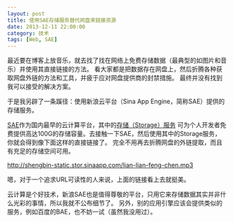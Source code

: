 ```yaml
---
layout: post
title: 使用SAE存储服务替代网盘来链接资源
date: 2013-12-11 22:00:00
category: 技术
tags: [Web, SAE]
---
```


最近要在博客上放音乐，就去找了找在网络上免费存储数据（最典型的如图片和音乐）并使用其直接链接的方法。
看大家都是把数据存在网盘上，然后折腾各种获取网盘外链的方法和工具，并疲于应对网盘提供商的封禁措施。
最终并没有找到我可以接受的解决方案。

于是我另辟了一条蹊径：使用新浪云平台（Sina App Engine，简称SAE）提供的存储服务。

<!--more-->

[SAE](http://sae.sina.com.cn/)作为国内最早的云计算平台，其中的[存储（Storage）服务](http://sae.sina.com.cn/?m=devcenter&catId=204)
可为个人开发者免费提供高达100G的存储容量。去接触一下SAE，然后使用其中的Storage服务，你就会得到像下面这样的直接链接了。
完全不用再去折腾网盘的外链提取，而且有充足的存储空间可用。

<http://shengbin-static.stor.sinaapp.com/lian-lian-feng-chen.mp3>

嗯，对于一个追求URL可读性的人来说，上面的链接看上去就挺美。

云计算是个好技术，新浪SAE也是值得尊敬的平台，只用它来存储数据其实并非什么光彩的事情，所以我就不公布细节了。
另外，别的应用引擎应该会提供类似的服务，例如百度的BAE，也不妨一试（虽然我没用过）。
